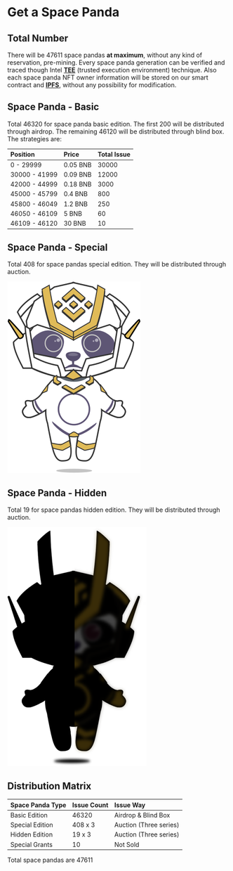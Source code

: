 # Get a Space Panda

## Total Number

There will be 47611 space pandas **at maximum**, without any kind of reservation, pre-mining. Every space panda generation can be verified and traced though Intel [**TEE**](https://www.intel.com/content/www/us/en/architecture-and-technology/trusted-execution-technology/trusted-execution-technology-security-paper.html) \(trusted execution environment\) technique. Also each space panda NFT owner information will be stored on our smart contract and [**IPFS**](https://ipfs.io/), without any possibility for modification.

## Space Panda - Basic

Total 46320 for space panda basic edition.  The first 200 will be distributed through airdrop. The remaining 46120 will be distributed through blind box. The strategies are:

| Position | Price | Total Issue |
| :--- | :--- | :--- |
| 0 - 29999 | 0.05 BNB | 30000 |
| 30000 - 41999 | 0.09 BNB | 12000 |
| 42000 - 44999 | 0.18 BNB | 3000 |
| 45000 - 45799 | 0.4 BNB | 800 |
| 45800 - 46049 | 1.2 BNB | 250 |
| 46050 - 46109 | 5 BNB | 60 |
| 46109 - 46120 | 30 BNB | 10 |

## Space Panda - Special

Total 408 for space pandas special edition.  They will be distributed through auction.

![One of the special space pandas](.gitbook/assets/panda_special.png)

## Space Panda - Hidden

Total 19 for space pandas hidden edition.  They will be distributed through auction.

![One of the hidden space pandas \(own it to reveal the mask!\)](.gitbook/assets/panda_hidden.png)

## Distribution Matrix

| Space Panda Type | Issue Count | Issue Way |
| :--- | :--- | :--- |
| Basic Edition | 46320 | Airdrop & Blind Box |
| Special Edition | 408 x 3 | Auction \(Three series\) |
| Hidden Edition | 19 x 3 | Auction \(Three series\) |
| Special Grants | 10 | Not Sold |

Total space pandas are 47611



